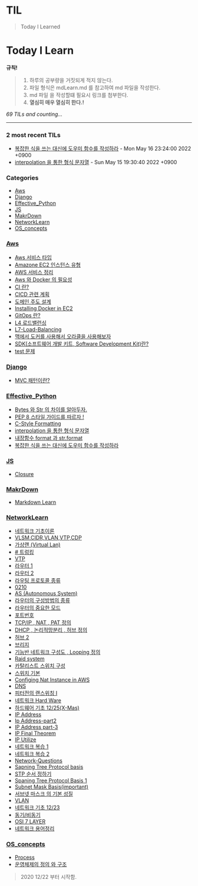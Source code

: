 # TIL
> Today I Learned

# Today I Learn

**규칙!**

> 1.  하루의 공부량을 거짓되게 적지 않는다.
> 2.  파일 형식은 mdLearn.md 를 참고하여 md 파일을 작성한다.
> 3.  md 파일 을 작성할떄 필요시 링크를 첨부한다.
> 4.  **열심히 매우 열심히 한다.!**


_69 TILs and counting..._

---

### 2 most recent TILs

- [복잡한 식을 쓰는 대신에 도우미 함수를 작성하라](Effective_Python/str_helper_function.md) - Mon May 16 23:24:00 2022 +0900
- [interpolation 을 통한 형식 문자열](Effective_Python/interpolation_string.md) - Sun May 15 19:30:40 2022 +0900

### Categories

- [Aws](#Aws)
- [Django](#Django)
- [Effective_Python](#Effective_Python)
- [JS](#JS)
- [MakrDown](#MakrDown)
- [NetworkLearn](#NetworkLearn)
- [OS_concepts](#OS_concepts)

### [Aws](#Aws)
- [Aws 서비스 타입](Aws/Aws-AvailableZone.md)
- [Amazone EC2 인스턴스 유형](Aws/Aws-Ec2_instance_Type.md)
- [AWS 서비스 정리](Aws/AwsUniv.md)
- [Aws 와 Docker 의 필요성](Aws/Aws_Docker.md)
- [CI 란?](Aws/CI-CD.md)
- [CICD 관련 계획](Aws/CICD_Build.md)
- [도메인 주도 설계](Aws/DDD.md)
- [Installing Docker in EC2](Aws/EC2-DockerInstall.md)
- [GitOps 란?](Aws/GitOps.md)
- [L4 로드밸런싱](Aws/L4-LoadBalancer.md)
- [L7-Load-Balancing](Aws/L7-LoadBalancer.md)
- [맥에서 도커를 사용해서 오라클을 사용해보자](Aws/UsingOracle.md)
- [SDK(소프트웨어 개발 키트, Software Development Kit)란?](Aws/WhatSDK.md)
- [test 문제](Aws/test.md)

### [Django](#Django)
- [MVC 패턴이란?](Django/MVC-MVT.md)

### [Effective_Python](#Effective_Python)
- [Bytes 와 Str 의 차이를 알아두자.](Effective_Python/Byte_STR.md)
- [PEP 8 스타일 가이드를 따르자 !](Effective_Python/Pep8Style.md)
- [C-Style Formatting](Effective_Python/cstylestr_formatting.md)
- [interpolation 을 통한 형식 문자열](Effective_Python/interpolation_string.md)
- [내장함수 format 과 str.format](Effective_Python/str_format.md)
- [복잡한 식을 쓰는 대신에 도우미 함수를 작성하라](Effective_Python/str_helper_function.md)

### [JS](#JS)
- [Closure](JS/closure.md)

### [MakrDown](#MakrDown)
- [Markdown Learn](MakrDown/MD-Learn.md)

### [NetworkLearn](#NetworkLearn)
- [네트워크 기초이론](NetworkLearn/0201.md)
- [VLSM,CIDR,VLAN,VTP,CDP](NetworkLearn/0202.md)
- [가상랜 (Virtual Lan)](NetworkLearn/0203.md)
- [# 트렁킹](NetworkLearn/0204.md)
- [VTP](NetworkLearn/0205.md)
- [라우터 1](NetworkLearn/0206.md)
- [라우터 2](NetworkLearn/0208.md)
- [라우팅 프로토콜 종류](NetworkLearn/0209.md)
- [0210](NetworkLearn/0210.md)
- [AS (Autonomous System)](NetworkLearn/0211.md)
- [라우터의 구성방법의 종류](NetworkLearn/0212.md)
- [라우터의 중요한 모드](NetworkLearn/0213.md)
- [포트번호](NetworkLearn/0214.md)
- [TCP/IP , NAT , PAT 정의](NetworkLearn/0215.md)
- [DHCP , 논리적망분리 , 허브 정의](NetworkLearn/0216.md)
- [허브 2](NetworkLearn/0217.md)
- [브리지](NetworkLearn/0218.md)
- [기능반 네트워크 구성도 , Looping 정의](NetworkLearn/0219.md)
- [Raid system](NetworkLearn/0302.md)
- [카탈리스트 스위치 구성](NetworkLearn/Catalist-Config.md)
- [스위치 기본](NetworkLearn/Catalist-SwitchBasis.md)
- [Configing Nat Instance in AWS](NetworkLearn/ConfigNatServer.md)
- [DNS](NetworkLearn/DNS.md)
- [피터전의 랜스위칭 I](NetworkLearn/LanSwitching-1.md)
- [네트워크 Hard Ware](NetworkLearn/NT-HardWare_2.md)
- [하드웨어 기초 12/25(X-Mas)](NetworkLearn/NT-Hardware_Basics.md)
- [IP Address](NetworkLearn/NT-IPBasis.md)
- [Ip Address-part2](NetworkLearn/NT-IPBasis2.md)
- [IP Address part-3](NetworkLearn/NT-IPBasis3.md)
- [IP Final Theorem](NetworkLearn/NT-IPFinal.md)
- [IP Utilize](NetworkLearn/NT-IPUtilize.md)
- [네트워크 복습 1](NetworkLearn/NT-Network-Review-1.md)
- [네트워크 복습 2](NetworkLearn/NT-Network-Review-2.md)
- [Network-Questions](NetworkLearn/NT-Questions.md)
- [Sapning Tree Protocol basis](NetworkLearn/NT-STP_Basis.md)
- [STP 순서 정하기](NetworkLearn/NT-STP_Workinng.md)
- [Spaning Tree Protocol Basis 1](NetworkLearn/NT-SpaningTree.md)
- [Subnet Mask Basis(important)](NetworkLearn/NT-SubnetMaskBaisis.md)
- [서브넷 마스크 의 기본 성질](NetworkLearn/NT-SubnetMaskBasis.md)
- [VLAN](NetworkLearn/NT-VLAN.md)
- [네트워크 기초 12/23](NetworkLearn/NetworkBasics.md)
- [동기/비동기](NetworkLearn/SynchroonousAsynchronous.md)
- [OSI 7 LAYER](NetworkLearn/concept7layer.md)
- [네트워크 용어정리](NetworkLearn/network.md)

### [OS_concepts](#OS_concepts)
- [Process](OS_concepts/Process.md)
- [운영체제의 정의 와 구조](OS_concepts/concepts.md)

> 2020 12/22 부터 시작함.

